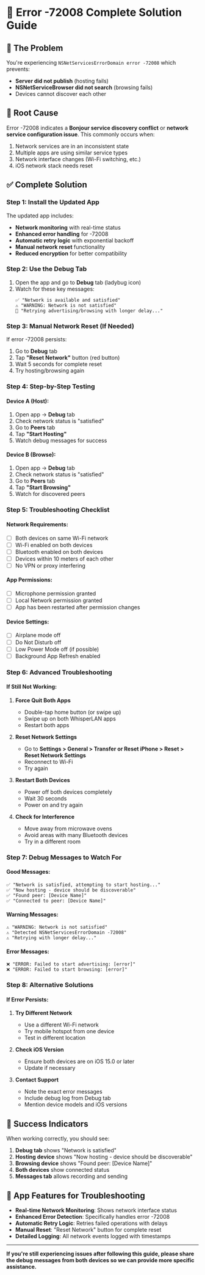 # 🔧 Error -72008 Complete Solution Guide

## 🚨 **The Problem**
You're experiencing `NSNetServicesErrorDomain error -72008` which prevents:
- **Server did not publish** (hosting fails)
- **NSNetServiceBrowser did not search** (browsing fails)
- Devices cannot discover each other

## 🎯 **Root Cause**
Error -72008 indicates a **Bonjour service discovery conflict** or **network service configuration issue**. This commonly occurs when:
1. Network services are in an inconsistent state
2. Multiple apps are using similar service types
3. Network interface changes (Wi-Fi switching, etc.)
4. iOS network stack needs reset

## ✅ **Complete Solution**

### **Step 1: Install the Updated App**
The updated app includes:
- **Network monitoring** with real-time status
- **Enhanced error handling** for -72008
- **Automatic retry logic** with exponential backoff
- **Manual network reset** functionality
- **Reduced encryption** for better compatibility

### **Step 2: Use the Debug Tab**
1. Open the app and go to **Debug** tab (ladybug icon)
2. Watch for these key messages:
   ```
   ✅ "Network is available and satisfied"
   ⚠️ "WARNING: Network is not satisfied"
   🔄 "Retrying advertising/browsing with longer delay..."
   ```

### **Step 3: Manual Network Reset (If Needed)**
If error -72008 persists:
1. Go to **Debug** tab
2. Tap **"Reset Network"** button (red button)
3. Wait 5 seconds for complete reset
4. Try hosting/browsing again

### **Step 4: Step-by-Step Testing**

#### **Device A (Host):**
1. Open app → **Debug** tab
2. Check network status is "satisfied"
3. Go to **Peers** tab
4. Tap **"Start Hosting"**
5. Watch debug messages for success

#### **Device B (Browse):**
1. Open app → **Debug** tab
2. Check network status is "satisfied"
3. Go to **Peers** tab
4. Tap **"Start Browsing"**
5. Watch for discovered peers

### **Step 5: Troubleshooting Checklist**

#### **Network Requirements:**
- [ ] Both devices on same Wi-Fi network
- [ ] Wi-Fi enabled on both devices
- [ ] Bluetooth enabled on both devices
- [ ] Devices within 10 meters of each other
- [ ] No VPN or proxy interfering

#### **App Permissions:**
- [ ] Microphone permission granted
- [ ] Local Network permission granted
- [ ] App has been restarted after permission changes

#### **Device Settings:**
- [ ] Airplane mode off
- [ ] Do Not Disturb off
- [ ] Low Power Mode off (if possible)
- [ ] Background App Refresh enabled

### **Step 6: Advanced Troubleshooting**

#### **If Still Not Working:**

1. **Force Quit Both Apps**
   - Double-tap home button (or swipe up)
   - Swipe up on both WhisperLAN apps
   - Restart both apps

2. **Reset Network Settings**
   - Go to **Settings > General > Transfer or Reset iPhone > Reset > Reset Network Settings**
   - Reconnect to Wi-Fi
   - Try again

3. **Restart Both Devices**
   - Power off both devices completely
   - Wait 30 seconds
   - Power on and try again

4. **Check for Interference**
   - Move away from microwave ovens
   - Avoid areas with many Bluetooth devices
   - Try in a different room

### **Step 7: Debug Messages to Watch For**

#### **Good Messages:**
```
✅ "Network is satisfied, attempting to start hosting..."
✅ "Now hosting - device should be discoverable"
✅ "Found peer: [Device Name]"
✅ "Connected to peer: [Device Name]"
```

#### **Warning Messages:**
```
⚠️ "WARNING: Network is not satisfied"
⚠️ "Detected NSNetServicesErrorDomain -72008"
⚠️ "Retrying with longer delay..."
```

#### **Error Messages:**
```
❌ "ERROR: Failed to start advertising: [error]"
❌ "ERROR: Failed to start browsing: [error]"
```

### **Step 8: Alternative Solutions**

#### **If Error Persists:**

1. **Try Different Network**
   - Use a different Wi-Fi network
   - Try mobile hotspot from one device
   - Test in different location

2. **Check iOS Version**
   - Ensure both devices are on iOS 15.0 or later
   - Update if necessary

3. **Contact Support**
   - Note the exact error messages
   - Include debug log from Debug tab
   - Mention device models and iOS versions

## 🎉 **Success Indicators**

When working correctly, you should see:
1. **Debug tab** shows "Network is satisfied"
2. **Hosting device** shows "Now hosting - device should be discoverable"
3. **Browsing device** shows "Found peer: [Device Name]"
4. **Both devices** show connected status
5. **Messages tab** allows recording and sending

## 📱 **App Features for Troubleshooting**

- **Real-time Network Monitoring**: Shows network interface status
- **Enhanced Error Detection**: Specifically handles error -72008
- **Automatic Retry Logic**: Retries failed operations with delays
- **Manual Reset**: "Reset Network" button for complete reset
- **Detailed Logging**: All network events logged with timestamps

---

**If you're still experiencing issues after following this guide, please share the debug messages from both devices so we can provide more specific assistance.** 